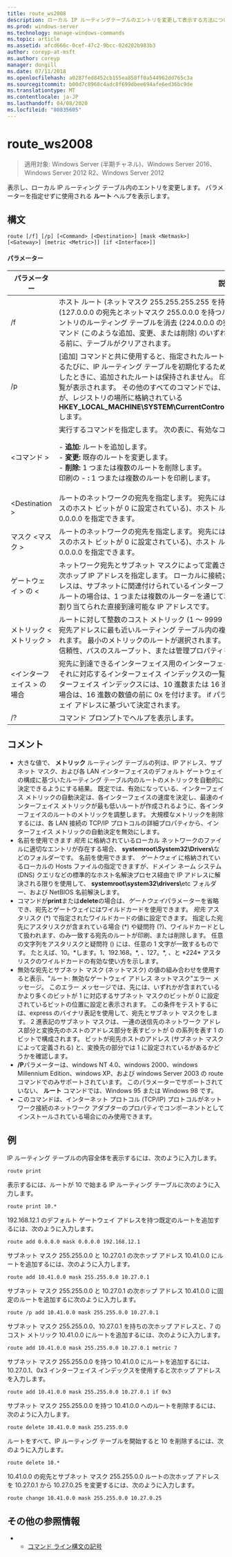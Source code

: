 ```yaml
---
title: route_ws2008
description: ローカル IP ルーティングテーブルのエントリを変更して表示する方法について説明します。
ms.prod: windows-server
ms.technology: manage-windows-commands
ms.topic: article
ms.assetid: afcd666c-0cef-47c2-9bcc-02d202b983b3
author: coreyp-at-msft
ms.author: coreyp
manager: dongill
ms.date: 07/11/2018
ms.openlocfilehash: a0287fed8452cb155ea858ff0a544962dd765c3a
ms.sourcegitcommit: b00d7c8968c4adc8f699dbee694afe6ed36bc9de
ms.translationtype: MT
ms.contentlocale: ja-JP
ms.lasthandoff: 04/08/2020
ms.locfileid: "80835605"
---
```

# <a name="route_ws2008"></a>route_ws2008

>適用対象: Windows Server (半期チャネル)、Windows Server 2016、Windows Server 2012 R2、Windows Server 2012

表示し、ローカル IP ルーティング テーブル内のエントリを変更します。 パラメーターを指定せずに使用される **ルート** ヘルプを表示します。   

## <a name="syntax"></a>構文  
```  
route [/f] [/p] [<Command> [<Destination>] [mask <Netmask>] [<Gateway>] [metric <Metric>]] [if <Interface>]]  
```  

#### <a name="parameters"></a>パラメーター  

|パラメーター|説明|  
|-------|--------|  
|/f|ホスト ルート (ネットマスク 255.255.255.255 を持つルート)、ループバック ネットワーク ルート (127.0.0.0 の宛先とネットマスク 255.0.0.0 を持つルート)、またはマルチキャストのルートはすべてのエントリのルーティング テーブルを消去 (224.0.0.0 の宛先とネットマスク 240.0.0.0 ルート)。 これは、コマンド (このような追加、変更、または削除) のいずれかと組み合わせて使用する場合、コマンドを実行する前に、テーブルがクリアされます。|  
|/p|[追加] コマンドと共に使用すると、指定されたルートはレジストリに追加し、TCP/IP プロトコルを起動するたびに、IP ルーティング テーブルを初期化するために使用します。 既定では、TCP/IP プロトコルを開始したときに、追加されたルートは保持されません。 印刷コマンドに使用する場合は、永続的なルートの一覧が表示されます。 その他のすべてのコマンドでは、このパラメーターは無視されます。 永続的なルートが、レジストリの場所に格納されている **HKEY_LOCAL_MACHINE\SYSTEM\CurrentControlSet\Services\Tcpip\Parameters\PersistentRoutes**します。|  
|\<コマンド >|実行するコマンドを指定します。 次の表に、有効なコマンドを示します。<p>-   **追加:** ルートを追加します。<br />-   **変更:** 既存のルートを変更します。<br />-   **削除:** 1 つまたは複数のルートを削除します。<br />印刷の -    **:** 1 つまたは複数のルートを印刷します。|  
|\<Destination >|ルートのネットワークの宛先を指定します。 宛先には、IP ネットワーク アドレスが (ネットワーク アドレスのホスト ビットが 0 に設定されている)、ホスト ルートの IP アドレスまたは既定のルートの場合は 0.0.0.0 を指定できます。|  
|マスク \<マスク >|ルートのネットワークの宛先を指定します。 宛先には、IP ネットワーク アドレスが (ネットワーク アドレスのホスト ビットが 0 に設定されている)、ホスト ルートの IP アドレスまたは既定のルートの場合は 0.0.0.0 を指定できます。|  
|ゲートウェイ > の \<|ネットワーク宛先とサブネット マスクによって定義されたアドレスのセットが到達可能なの転送先または次ホップ IP アドレスを指定します。 ローカルに接続されたサブネット ルートの場合は、ゲートウェイ アドレスは、サブネットに関連付けられているインターフェイスに割り当てられた IP アドレスです。 リモート ルートの場合は、1 つまたは複数のルーターを通じて利用できる、ゲートウェイ アドレスは近隣ルーターに割り当てられた直接到達可能な IP アドレスです。|  
|メトリック \<メトリック >|ルートに対して整数のコスト メトリック (1 ～ 9999 の範囲) を指定します。これは転送されるパケットの宛先アドレスに最も近いルーティング テーブル内の複数のルートの中から、ルートを選択するときに使用されます。 最小のメトリックのルートが選択されます。 メトリックには、ホップの数、パスの速度、パスの信頼性、パスのスループット、または管理プロパティを反映できます。|  
|\<インターフェイス > の場合|宛先に到達できるインターフェイス用のインターフェイス インデックスを指定します。 インターフェイスとそれに対応するインターフェイス インデックスの一覧は、route print コマンドを使って表示します。 インターフェイス インデックスには、10 進数または 16 進数のいずれかの値を使用できます。 16 進数の値の場合は、16 進数の数値の前に 0x を付けます。 if パラメーターを省略すると、インターフェイスはゲートウェイ アドレスに基づいて決定されます。|  
|/?|コマンド プロンプトでヘルプを表示します。|  

## <a name="remarks"></a>コメント  
- 大きな値で、 **メトリック** ルーティング テーブルの列は、IP アドレス、サブネット マスク、および各 LAN インターフェイスのデフォルト ゲートウェイの構成に基づいたルーティング テーブル内のルートのメトリックを自動的に決定できるようにする結果。 既定では、有効になっている、インターフェイス メトリックの自動決定は、各インターフェイスの速度を決定し、最速のインターフェイス メトリックが最も低いルートが作成されるように、各インターフェイスのルートのメトリックを調整します。 大規模なメトリックを削除するには、各 LAN 接続の TCP/IP プロトコルの詳細プロパティから、インターフェイス メトリックの自動決定を無効にします。  
- 名前を使用できます *宛先* に格納されているローカル ネットワークのファイルに適切なエントリが存在する場合、 <strong>systemroot\System32\Drivers\\</strong>などのフォルダーです。 名前を使用できます、 *ゲートウェイ* に格納されているローカルの Hosts ファイルの指定できますが、ドメイン ネーム システム (DNS) クエリなどの標準的なホスト名解決プロセス経由で IP アドレスに解決される限りを使用して、 <strong>systemroot\system32\drivers\\</strong>etc フォルダー、および NetBIOS 名前解決します。  
- コマンドが**print**または**delete**の場合は、*ゲートウェイ*パラメーターを省略でき、宛先とゲートウェイにはワイルドカードを使用できます。 *宛先* アスタリスク (*) で指定されたワイルドカードの値に設定できます。 指定した宛先にアスタリスクが含まれている場合 (\*) や疑問符 (?)、ワイルドカードとして扱われます、のみ一致する宛先のルートが印刷、または削除します。 任意の文字列をアスタリスクと疑問符 () には、任意の 1 文字が一致するものです。 たとえば、10。\*します。1、192.168。\*, 、127。\*, 、と \*224\* アスタリスクのワイルドカードの有効な使い方を示します。  
- 無効な宛先とサブネット マスク (ネットマスク) の値の組み合わせを使用すると表示、"ルート: 無効なゲートウェイ アドレス ネットマスク"エラー メッセージ。 このエラー メッセージでは、先には、いずれかが含まれているかより多くのビットが 1 に対応するサブネット マスクのビットが 0 に設定されているビットの位置に設定と表示されます。 この条件をテストするには、express のバイナリ表記を使用して、宛先とサブネット マスクをします。 2 進表記のサブネット マスクは、一連の送信先のネットワーク アドレス部分と変換先のホストのアドレス部分を表すビットが 0 の系列を表す 1 のビットで構成されます。 ビットが宛先ホストのアドレス (サブネット マスクによって定義される) と、変換先の部分では 1 に設定されているがあるかどうかを確認します。  
- **/P**パラメーターは、windows NT 4.0、windows 2000、windows Millennium Edition、windows XP、および windows Server 2003 の route コマンドでのみサポートされています。 このパラメーターでサポートされていない、 **ルート** コマンドでは、Windows 95 または Windows 98 です。  
- このコマンドは、インターネット プロトコル (TCP/IP) プロトコルがネットワーク接続のネットワーク アダプターのプロパティでコンポーネントとしてインストールされている場合にのみ使用できます。  

## <a name="examples"></a><a name="BKMK_Examples"></a>例  
IP ルーティング テーブルの内容全体を表示するには、次のように入力します。  
```  
route print  
```  
表示するには、ルートが 10 で始まる IP ルーティング テーブルに次のように入力します。  
```  
route print 10.*  
```  
192.168.12.1 のデフォルト ゲートウェイ アドレスを持つ既定のルートを追加するには、次のように入力します。  
```  
route add 0.0.0.0 mask 0.0.0.0 192.168.12.1  
```  
サブネット マスク 255.255.0.0 と 10.27.0.1 の次ホップ アドレス 10.41.0.0 にルートを追加するには、次のように入力します。  
```  
route add 10.41.0.0 mask 255.255.0.0 10.27.0.1  
```  
サブネット マスク 255.255.0.0 と 10.27.0.1 の次ホップ アドレス 10.41.0.0 に固定のルートを追加するに次のように入力します。  
```  
route /p add 10.41.0.0 mask 255.255.0.0 10.27.0.1  
```  
サブネット マスク 255.255.0.0、10.27.0.1 を持ちの次ホップ アドレスと、7 のコスト メトリック 10.41.0.0 にルートを追加するには、次のように入力します。  
```  
route add 10.41.0.0 mask 255.255.0.0 10.27.0.1 metric 7  
```  
サブネット マスク 255.255.0.0 を持つ 10.41.0.0 にルートを追加するには、10.27.0.1、0x3 インターフェイス インデックスを使用すると次ホップ アドレスを入力します。  
```  
route add 10.41.0.0 mask 255.255.0.0 10.27.0.1 if 0x3  
```  
サブネット マスク 255.255.0.0 を持つ 10.41.0.0 へのルートを削除するには、次のように入力します。  
```  
route delete 10.41.0.0 mask 255.255.0.0  
```  
ルートをすべて、IP ルーティング テーブルを開始すると 10 を削除するには、次のように入力します。  
```  
route delete 10.*  
```  
10.41.0.0 の宛先とサブネット マスク 255.255.0.0 ルートの次ホップ アドレスを 10.27.0.1 から 10.27.0.25 を変更するには、次のように入力します。  
```  
route change 10.41.0.0 mask 255.255.0.0 10.27.0.25  
```  

## <a name="additional-references"></a>その他の参照情報  
-   - [コマンド ライン構文の記号](command-line-syntax-key.md)  
